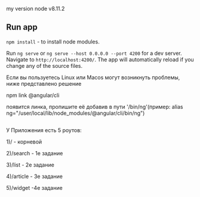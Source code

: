 my version node v8.11.2

## Run app

`npm install` - to install node modules.

Run `ng serve` or `ng serve --host 0.0.0.0 --port 4200` for a dev server. Navigate to `http://localhost:4200/`. The app will automatically reload if you change any of the source files.



Если вы пользуетесь Linux или Macos могут возникнуть проблемы, ниже представлено решение

npm link @angular/cli

появится линка, пропишите её добавив в пути '/bin/ng'(пример: alias ng="/user/local/lib/node_modules/@angular/cli/bin/ng")


##
У Приложения есть 5 роутов:

1)/ - корневой

2)/search - 1е задание

3)/list - 2e задание

4)/article - 3e задание

5)/widget -4е задание
